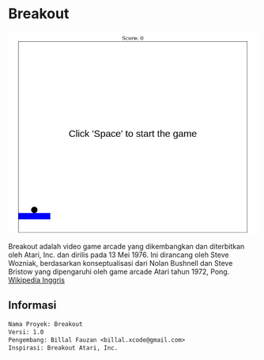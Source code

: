 # Breakout
![Screenshot](./screenshot.png)

Breakout adalah video game arcade yang dikembangkan dan diterbitkan oleh Atari, Inc. dan dirilis pada 13 Mei 1976. Ini dirancang oleh Steve Wozniak, berdasarkan konseptualisasi dari Nolan Bushnell dan Steve Bristow yang dipengaruhi oleh game arcade Atari tahun 1972, Pong. [Wikipedia Inggris](https://en.wikipedia.org/wiki/Breakout_(video_game))

## Informasi
```
Nama Proyek: Breakout
Versi: 1.0
Pengembang: Billal Fauzan <billal.xcode@gmail.com>
Inspirasi: Breakout Atari, Inc.
```